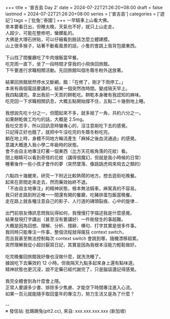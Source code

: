 +++
title = '普吉島 Day 2'
date = 2024-07-22T21:26:20+08:00
draft = false
lastmod = 2024-07-22T21:26:20+08:00
series = ['普吉島']
categories = ['遊記']
tags = ['批兔','泰國']
+++
一早騎車上山看大佛。<br>
來本要看日出，但睡太晚，天氣也不好，就只上山走走。<br>
人超少，可能在整修吧，蠻髒亂的。<br>
大佛是大理石拼貼，可以仔細看到臉該怎麼立體建模。<br>
山上很多猴子，站著不動看風景的話，小隻的會跳上我背包搶東西。<br>
<br>
下山找了間餐廳吃了牛肉燴飯當早餐。<br>
吃完雨一直下，坐了一段時間才穿我的小飛俠回旅館。<br>
下午要進行求職相關活動。先回旅館叫個冬蔭冬粉外送放著。<br>
<br>
結果回旅館居然停水又斷網。館：「在修了，剛才下雨停工。」<br>
本來有兩個電話要講的，結果一個突然改時間。變成隔天早上。<br>
我四點講完。拿出我前一天買的餅乾吃。餅乾本身確有我認知的麻味。<br>
吃完回一下求職相關訊息，大概五點開始撐不住，五點二十幾倒地上睡。<br>
<br>
我想說先吃十分之一，但聞起來不多，就多拗了一角，共約六分之一。<br>
如果餅乾做工均勻的話，大概是 2.5mg。<br>
我社交苦手，所以回訊息時蠻專心的，沒注意剛吃下去的感覺。<br>
只記得正好也餓了，就把中午沒吃完的冬蔭冬粉吃完。<br>
躺在地上時，身體不同地方輪流產生「麻掉之後血流通過」的感覺。<br>
意識大概進入我小學二年級時的狀態。<br>
會不由自主地專注盯著一個東西（比方天花板角落的花紋）看。<br>
閉上眼睛可以看到奇怪的花紋（講得很魔幻，但就是我小時候的日常）<br>
睡著後作一些小孩才會作的夢（突然墜落、像跳跳虎飛來飛去之類的）<br>
<br>
六點四十幾醒來，研究一下附近比較熱鬧的地方。想去逛街吃晚餐。<br>
起來在房間走來走去，然而藥效始終不退。<br>
「不由自主地專注」的精神狀態，根本無法騎車。麻駕真的不容易。<br>
我只好走路到附近唯一一間還有開的餐廳，吃豬排蛋包飯當晚餐。<br>
走在路上就各種注意自己的影子、人行道的磚頭裂痕、心中的旋律…<br>
<br>
出門前朋友傳訊息問我玩得如何，我慢慢打字描述我是什麼感覺。<br>
結果發現打字講出（甚至沒有要講好）一件剛發生的事超難。<br>
大概是因為回想、理解、分析、措辭、構句、打字其實是很多件事。<br>
我同時只能專注一件事，整個流程就得瘋狂 context switch，<br>
而且我甚至無法控制每次 context switch 會跳到哪，隨機漂移超累。<br>
突然理解我從小超討厭寫日記，其實是因為我根本沒能力輕鬆做好。<br>
<br>
吃完晚餐回旅館我好像也沒做什麼，就洗洗睡了。<br>
據說吃下去藥效約 12 小時。但我隔天九點多起來身上還有點味道。<br>
精神狀態也更沉浸，說不定藥已經代謝完了，只是腦袋還記得感覺。<br>
<br>
我完全體會到為什麼會上隱。<br>
正常人要讀多少書、排除多少焦慮、才能空下時間專注進入心流。<br>
如果一百元就能隨手取回童年的專注力，努力生活又是為了什麼？<br>
<br>
--<br>
※ 發信站: 批踢踢兔(ptt2.cc), 來自: xxx.xxx.xxx.xxx (新加坡)<br>
